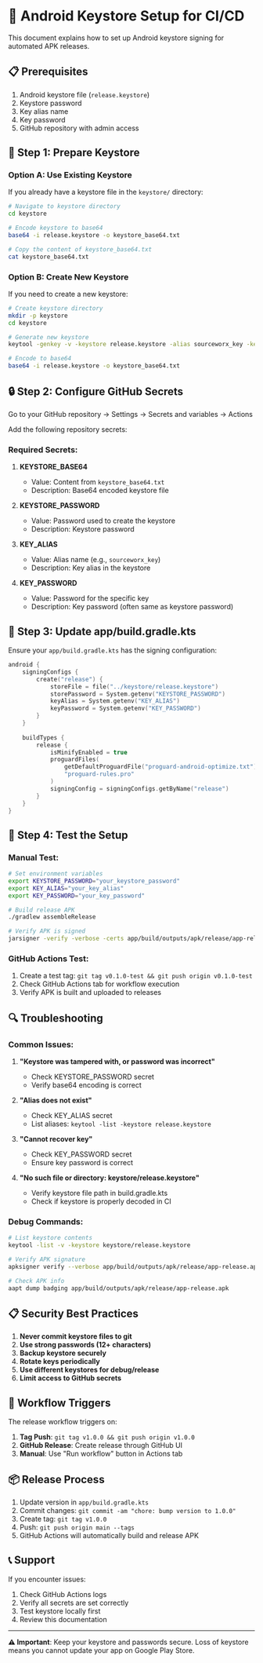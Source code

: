 # 🔐 Android Keystore Setup for CI/CD

This document explains how to set up Android keystore signing for automated APK releases.

## 📋 Prerequisites

1. Android keystore file (`release.keystore`)
2. Keystore password
3. Key alias name
4. Key password
4. GitHub repository with admin access

## 🔧 Step 1: Prepare Keystore

### Option A: Use Existing Keystore
If you already have a keystore file in the `keystore/` directory:

```bash
# Navigate to keystore directory
cd keystore

# Encode keystore to base64
base64 -i release.keystore -o keystore_base64.txt

# Copy the content of keystore_base64.txt
cat keystore_base64.txt
```

### Option B: Create New Keystore
If you need to create a new keystore:

```bash
# Create keystore directory
mkdir -p keystore
cd keystore

# Generate new keystore
keytool -genkey -v -keystore release.keystore -alias sourceworx_key -keyalg RSA -keysize 2048 -validity 10000

# Encode to base64
base64 -i release.keystore -o keystore_base64.txt
```

## 🔒 Step 2: Configure GitHub Secrets

Go to your GitHub repository → Settings → Secrets and variables → Actions

Add the following repository secrets:

### Required Secrets:

1. **KEYSTORE_BASE64**
   - Value: Content from `keystore_base64.txt`
   - Description: Base64 encoded keystore file

2. **KEYSTORE_PASSWORD**
   - Value: Password used to create the keystore
   - Description: Keystore password

3. **KEY_ALIAS**
   - Value: Alias name (e.g., `sourceworx_key`)
   - Description: Key alias in the keystore

4. **KEY_PASSWORD**
   - Value: Password for the specific key
   - Description: Key password (often same as keystore password)

## 📱 Step 3: Update app/build.gradle.kts

Ensure your `app/build.gradle.kts` has the signing configuration:

```kotlin
android {
    signingConfigs {
        create("release") {
            storeFile = file("../keystore/release.keystore")
            storePassword = System.getenv("KEYSTORE_PASSWORD")
            keyAlias = System.getenv("KEY_ALIAS")
            keyPassword = System.getenv("KEY_PASSWORD")
        }
    }
    
    buildTypes {
        release {
            isMinifyEnabled = true
            proguardFiles(
                getDefaultProguardFile("proguard-android-optimize.txt"),
                "proguard-rules.pro"
            )
            signingConfig = signingConfigs.getByName("release")
        }
    }
}
```

## 🚀 Step 4: Test the Setup

### Manual Test:
```bash
# Set environment variables
export KEYSTORE_PASSWORD="your_keystore_password"
export KEY_ALIAS="your_key_alias"
export KEY_PASSWORD="your_key_password"

# Build release APK
./gradlew assembleRelease

# Verify APK is signed
jarsigner -verify -verbose -certs app/build/outputs/apk/release/app-release.apk
```

### GitHub Actions Test:
1. Create a test tag: `git tag v0.1.0-test && git push origin v0.1.0-test`
2. Check GitHub Actions tab for workflow execution
3. Verify APK is built and uploaded to releases

## 🔍 Troubleshooting

### Common Issues:

1. **"Keystore was tampered with, or password was incorrect"**
   - Check KEYSTORE_PASSWORD secret
   - Verify base64 encoding is correct

2. **"Alias does not exist"**
   - Check KEY_ALIAS secret
   - List aliases: `keytool -list -keystore release.keystore`

3. **"Cannot recover key"**
   - Check KEY_PASSWORD secret
   - Ensure key password is correct

4. **"No such file or directory: keystore/release.keystore"**
   - Verify keystore file path in build.gradle.kts
   - Check if keystore is properly decoded in CI

### Debug Commands:

```bash
# List keystore contents
keytool -list -v -keystore keystore/release.keystore

# Verify APK signature
apksigner verify --verbose app/build/outputs/apk/release/app-release.apk

# Check APK info
aapt dump badging app/build/outputs/apk/release/app-release.apk
```

## 📋 Security Best Practices

1. **Never commit keystore files to git**
2. **Use strong passwords (12+ characters)**
3. **Backup keystore securely**
4. **Rotate keys periodically**
5. **Use different keystores for debug/release**
6. **Limit access to GitHub secrets**

## 🔄 Workflow Triggers

The release workflow triggers on:

1. **Tag Push**: `git tag v1.0.0 && git push origin v1.0.0`
2. **GitHub Release**: Create release through GitHub UI
3. **Manual**: Use "Run workflow" button in Actions tab

## 📦 Release Process

1. Update version in `app/build.gradle.kts`
2. Commit changes: `git commit -am "chore: bump version to 1.0.0"`
3. Create tag: `git tag v1.0.0`
4. Push: `git push origin main --tags`
5. GitHub Actions will automatically build and release APK

## 📞 Support

If you encounter issues:
1. Check GitHub Actions logs
2. Verify all secrets are set correctly
3. Test keystore locally first
4. Review this documentation

---

**⚠️ Important**: Keep your keystore and passwords secure. Loss of keystore means you cannot update your app on Google Play Store.
